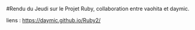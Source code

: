 #Rendu du Jeudi sur le Projet Ruby, collaboration entre vaohita et daymic.


liens : https://daymic.github.io/Ruby2/